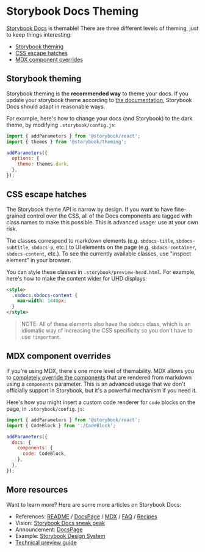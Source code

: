 # Storybook Docs Theming

[Storybook Docs](../README.md) is themable! There are three different levels of theming, just to keep things interesting:

- [Storybook theming](#storybook-theming)
- [CSS escape hatches](#css-escape-hatches)
- [MDX component overrides](#mdx-component-overrides)

## Storybook theming

Storybook theming is the **recommended way** to theme your docs. If you update your storybook theme according to [the documentation](https://storybook.js.org/docs/configurations/theming/), Storybook Docs should adapt in reasonable ways.

For example, here's how to change your docs (and Storybook) to the dark theme, by modifying `.storybook/config.js`:

```js
import { addParameters } from '@storybook/react';
import { themes } from '@storybook/theming';

addParameters({
  options: {
    theme: themes.dark,
  },
});
```

## CSS escape hatches

The Storybook theme API is narrow by design. If you want to have fine-grained control over the CSS, all of the Docs components are tagged with class names to make this possible. This is advanced usage: use at your own risk.

The classes correspond to markdown elements (e.g. `sbdocs-title`, `sbdocs-subtitle`, `sbdocs-p`, etc.) to UI elements on the page (e.g. `sbdocs-container`, `sbdocs-content`, etc.). To see the currently available classes, use "inspect element" in your browser.

You can style these classes in `.storybook/preview-head.html`. For example, here's how to make the content wider for UHD displays:

```html
<style>
  .sbdocs.sbdocs-content {
    max-width: 1440px;
  }
</style>
```

> NOTE: All of these elements also have the `sbdocs` class, which is an idiomatic way of increasing the CSS specificity so you don't have to use `!important`.

## MDX component overrides

If you're using MDX, there's one more level of themability. MDX allows you to [completely override the components](https://mdxjs.com/advanced/components) that are rendered from markdown using a `components` parameter. This is an advanced usage that we don't officially support in Storybook, but it's a powerful mechanism if you need it.

Here's how you might insert a custom code renderer for `code` blocks on the page, in `.storybook/config.js`:

```js
import { addParameters } from '@storybook/react';
import { CodeBlock } from './CodeBlock';

addParameters({
  docs: {
    components: {
      code: CodeBlock,
    },
  },
});
```

## More resources

Want to learn more? Here are some more articles on Storybook Docs:

- References: [README](../README.md) / [DocsPage](docspage.md) / [MDX](mdx.md) / [FAQ](faq.md) / [Recipes](recipes.md)
- Vision: [Storybook Docs sneak peak](https://medium.com/storybookjs/storybook-docs-sneak-peak-5be78445094a)
- Announcement: [DocsPage](https://medium.com/storybookjs/storybook-docspage-e185bc3622bf)
- Example: [Storybook Design System](https://github.com/storybookjs/design-system)
- [Technical preview guide](https://docs.google.com/document/d/1un6YX7xDKEKl5-MVb-egnOYN8dynb5Hf7mq0hipk8JE/edit?usp=sharing)
